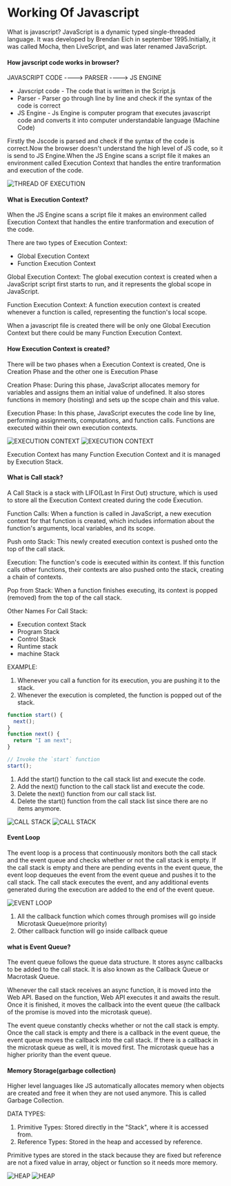 # Working Of Javascript

What is javascript?
JavaScript is a dynamic typed single-threaded language. It was developed by Brendan Eich in september 1995.Initially, it was called Mocha, then LiveScript, and was later renamed JavaScript.

#### How javscript code works in browser?

JAVASCRIPT CODE ----> PARSER ----> JS ENGINE

- Javscript code - The code that is written in the Script.js
- Parser - Parser go through line by line and check if the syntax of the code is correct
- JS Engine - Js Engine is computer program that executes javascript code and converts it into computer understandable language (Machine Code)

Firstly the Jscode is parsed and check if the syntax of the code is correct.Now the browser doesn't understand the high level of JS code, so it is send to JS Engine.When the JS Engine scans a script file it makes an environment called Execution Context that handles the entire tranformation and execution of the code.

![THREAD OF EXECUTION](../../../Images/ThreadOfExecution.png)

#### What is Execution Context?

When the JS Engine scans a script file it makes an environment called Execution Context that handles the entire tranformation and execution of the code.

There are two types of Execution Context:

- Global Execution Context
- Function Execution Context

Global Execution Context:
The global execution context is created when a JavaScript script first starts to run, and it represents the global scope in JavaScript.

Function Execution Context:
A function execution context is created whenever a function is called, representing the function's local scope.

When a javascript file is created there will be only one Global Execution Context but there could be many Function Execution Context.

#### How Execution Context is created?

There will be two phases when a Execution Context is created, One is Creation Phase and the other one is Execution Phase

Creation Phase:
During this phase, JavaScript allocates memory for variables and assigns them an initial value of undefined. It also stores functions in memory (hoisting) and sets up the scope chain and this value.

Execution Phase:
In this phase, JavaScript executes the code line by line, performing assignments, computations, and function calls. Functions are executed within their own execution contexts.

![EXECUTION CONTEXT](../../../Images/Execution-context.png)
![EXECUTION CONTEXT](../../../Images/Execution-context-info.png)

Execution Context has many Function Execution Context and it is managed by Execution Stack.

#### What is Call stack?

A Call Stack is a stack with LIFO(Last In First Out) structure, which is used to store all the Execution Context created during the code Execution.

Function Calls: When a function is called in JavaScript, a new execution context for that function is created, which includes information about the function's arguments, local variables, and its scope.

Push onto Stack: This newly created execution context is pushed onto the top of the call stack.

Execution: The function's code is executed within its context. If this function calls other functions, their contexts are also pushed onto the stack, creating a chain of contexts.

Pop from Stack: When a function finishes executing, its context is popped (removed) from the top of the call stack.

Other Names For Call Stack:

- Execution context Stack
- Program Stack
- Control Stack
- Runtime stack
- machine Stack

EXAMPLE:

1. Whenever you call a function for its execution, you are pushing it to the stack.
2. Whenever the execution is completed, the function is popped out of the stack.

```js
function start() {
  next();
}
function next() {
  return "I am next";
}

// Invoke the `start` function
start();
```

1. Add the start() function to the call stack list and execute the code.
2. Add the next() function to the call stack list and execute the code.
3. Delete the next() function from our call stack list.
4. Delete the start() function from the call stack list since there are no items anymore.

![CALL STACK](../../../Images/CallStack.png)
![CALL STACK](../../../Images/callStackEg.png)

#### Event Loop

The event loop is a process that continuously monitors both the call stack and the event queue and checks whether or not the call stack is empty. If the call stack is empty and there are pending events in the event queue, the event loop dequeues the event from the event queue and pushes it to the call stack. The call stack executes the event, and any additional events generated during the execution are added to the end of the event queue.

![EVENT LOOP](../../../Images/EventLoop.png)

1.  All the callback function which comes through promises will go inside Microtask Queue(more priority)
2.  Other callback function will go inside callback queue

#### what is Event Queue?

The event queue follows the queue data structure. It stores async callbacks to be added to the call stack. It is also known as the Callback Queue or Macrotask Queue.

Whenever the call stack receives an async function, it is moved into the Web API. Based on the function, Web API executes it and awaits the result. Once it is finished, it moves the callback into the event queue (the callback of the promise is moved into the microtask queue).

The event queue constantly checks whether or not the call stack is empty. Once the call stack is empty and there is a callback in the event queue, the event queue moves the callback into the call stack. If there is a callback in the microtask queue as well, it is moved first. The microtask queue has a higher priority than the event queue.

#### Memory Storage(garbage collection)

Higher level languages like JS automatically allocates memory when objects are created and free it when they are not used anymore. This is called Garbage Collection.

DATA TYPES:

1. Primitive Types: Stored directly in the "Stack", where it is accessed from.
2. Reference Types: Stored in the heap and accessed by reference.

Primitive types are stored in the stack because they are fixed but reference are not a fixed value in array, object or function so it needs more memory.

![HEAP](../../../Images/Heap.png)
![HEAP](../../../Images/Heap2.png)
